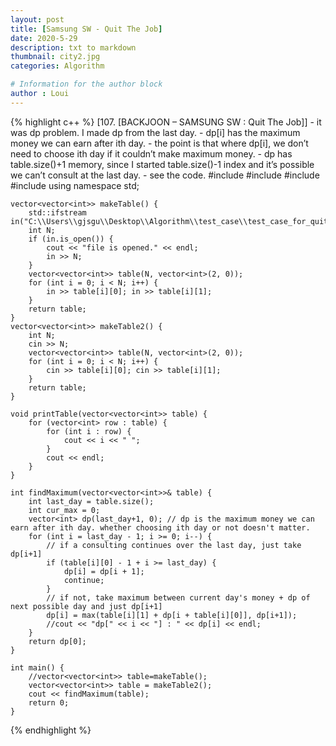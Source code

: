 ```yaml
---
layout: post
title: [Samsung SW - Quit The Job]
date: 2020-5-29
description: txt to markdown
thumbnail: city2.jpg
categories: Algorithm

# Information for the author block
author : Loui
---
```


{% highlight c++ %}
	﻿[107. [BACKJOON – SAMSUNG SW : Quit The Job]]
	- it was dp problem. I made dp from the last day.
	- dp[i] has the maximum money we can earn after ith day.
	- the point is that where dp[i], we don’t need to choose ith day if it couldn’t make maximum money.
	- dp has table.size()+1 memory, since I started table.size()-1 index and it’s possible we can’t consult at the last day.
	- see the code.
	#include<iostream>
	#include<fstream>
	#include<vector>
	#include<algorithm>
	using namespace std;
	
	vector<vector<int>> makeTable() {
		std::ifstream in("C:\\Users\\gjsgu\\Desktop\\Algorithm\\test_case\\test_case_for_quit_the_job.txt");
		int N;
		if (in.is_open()) {
			cout << "file is opened." << endl;
			in >> N;
		}
		vector<vector<int>> table(N, vector<int>(2, 0));
		for (int i = 0; i < N; i++) {
			in >> table[i][0]; in >> table[i][1];
		}
		return table;
	}
	vector<vector<int>> makeTable2() {
		int N;
		cin >> N;
		vector<vector<int>> table(N, vector<int>(2, 0));
		for (int i = 0; i < N; i++) {
			cin >> table[i][0]; cin >> table[i][1];
		}
		return table;
	}
	
	void printTable(vector<vector<int>> table) {
		for (vector<int> row : table) {
			for (int i : row) {
				cout << i << " ";
			}
			cout << endl;
		}
	}
	
	int findMaximum(vector<vector<int>>& table) {
		int last_day = table.size();
		int cur_max = 0;
		vector<int> dp(last_day+1, 0); // dp is the maximum money we can earn after ith day. whether choosing ith day or not doesn't matter.
		for (int i = last_day - 1; i >= 0; i--) {
			// if a consulting continues over the last day, just take dp[i+1]
			if (table[i][0] - 1 + i >= last_day) {
				dp[i] = dp[i + 1];
				continue;
			} 
			// if not, take maximum between current day's money + dp of next possible day and just dp[i+1]
			dp[i] = max(table[i][1] + dp[i + table[i][0]], dp[i+1]);
			//cout << "dp[" << i << "] : " << dp[i] << endl;
		}
		return dp[0];
	}
	
	int main() {
		//vector<vector<int>> table=makeTable();
		vector<vector<int>> table = makeTable2();
		cout << findMaximum(table);
		return 0;
	}
	
{% endhighlight %}
